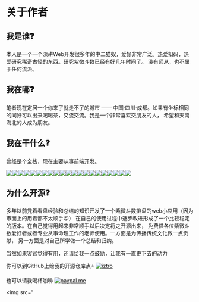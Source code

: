 # 关于作者


## 我是谁❓

本人是一个一个深耕Web开发很多年的中二猫奴，爱好非常广泛。热爱扣码，热爱研究稀奇古怪的东西。研究紫微斗数已经有好几年时间了。 没有师从，也不属于任何流派。


## 我在哪❓

笔者现在定居一个你来了就走不了的城市 —— 中国·四川·成都。如果有坐标相同的同好可以出来喝喝茶，交流交流。我是一个非常喜欢交朋友的人， 希望和天南海北的人成为朋友。


## 我在干什么❓

曾经是个全栈，现在主要从事前端开发。

![](https://raw.githubusercontent.com/github/explore/80688e429a7d4ef2fca1e82350fe8e3517d3494d/topics/javascript/javascript.png)![](https://raw.githubusercontent.com/github/explore/80688e429a7d4ef2fca1e82350fe8e3517d3494d/topics/typescript/typescript.png)![](https://raw.githubusercontent.com/github/explore/80688e429a7d4ef2fca1e82350fe8e3517d3494d/topics/nodejs/nodejs.png)![](https://raw.githubusercontent.com/github/explore/80688e429a7d4ef2fca1e82350fe8e3517d3494d/topics/react/react.png)![](https://raw.githubusercontent.com/github/explore/bbd48b997e8d0bef63f676eca4da5e1f76487b56/topics/visual-studio-code/visual-studio-code.png)![](https://raw.githubusercontent.com/github/explore/002d791bc68a86506b1bb7a3332bb6ba8e1d1891/topics/chrome/chrome.png)![](https://raw.githubusercontent.com/github/explore/80688e429a7d4ef2fca1e82350fe8e3517d3494d/topics/css/css.png)![](https://raw.githubusercontent.com/github/explore/80688e429a7d4ef2fca1e82350fe8e3517d3494d/topics/eslint/eslint.png)![](https://raw.githubusercontent.com/github/explore/80688e429a7d4ef2fca1e82350fe8e3517d3494d/topics/git/git.png)![](https://raw.githubusercontent.com/github/explore/80688e429a7d4ef2fca1e82350fe8e3517d3494d/topics/html/html.png)![](https://raw.githubusercontent.com/github/explore/80688e429a7d4ef2fca1e82350fe8e3517d3494d/topics/markdown/markdown.png)![](https://raw.githubusercontent.com/github/explore/80688e429a7d4ef2fca1e82350fe8e3517d3494d/topics/mysql/mysql.png)![](https://raw.githubusercontent.com/github/explore/80688e429a7d4ef2fca1e82350fe8e3517d3494d/topics/npm/npm.png)![](https://raw.githubusercontent.com/github/explore/80688e429a7d4ef2fca1e82350fe8e3517d3494d/topics/sass/sass.png)![](https://raw.githubusercontent.com/github/explore/80688e429a7d4ef2fca1e82350fe8e3517d3494d/topics/storybook/storybook.png)![](https://raw.githubusercontent.com/github/explore/28b02bbc9ad9f7a503c43775aebeb515dc2da5fc/topics/nextjs/nextjs.png)![](https://raw.githubusercontent.com/github/explore/8be26d91eb231fec0b8856359979ac09f27173fd/topics/ajax/ajax.png)![](https://raw.githubusercontent.com/github/explore/8be26d91eb231fec0b8856359979ac09f27173fd/topics/bootstrap/bootstrap.png)![](https://raw.githubusercontent.com/github/explore/8be26d91eb231fec0b8856359979ac09f27173fd/topics/express/express.png)![](https://raw.githubusercontent.com/github/explore/8be26d91eb231fec0b8856359979ac09f27173fd/topics/jquery/jquery.png)![](https://raw.githubusercontent.com/github/explore/8be26d91eb231fec0b8856359979ac09f27173fd/topics/json/json.png)
## 为什么开源❓

多年以前凭着看盘经验和总结的知识开发了一个紫微斗数排盘的web小应用（因为市面上的用着都不太顺手😝） 在自己的使用过程中逐步改进形成了一个比较稳定的版本。在自己觉得用起来非常顺手以后决定将之开源出来， 免费供各位紫微斗数爱好者或者专业从事命理工作的老师使用。一方面是为传播传统文化做一点贡献， 另一方面是对自己所学做一个总结和归纳。

当然如果客官觉得有用，还请给我一点鼓励，让我有一直更下去的动力

你可以到GitHub上给我的开源仓库点⭐️ [![iztro](https://img.shields.io/github/stars/sylarlong/iztro.svg?style=social&label=Star)](https://github.com/SylarLong/iztro)

也可以请我喝杯咖啡 [![paypal me](https://img.shields.io/badge/Paypal_Me-8A2BE2?logo=paypal&link=https%3A%2F%2Fwww.paypal.com%2Fsylarlong)](https://PayPal.Me/sylarlong)

<img src="
